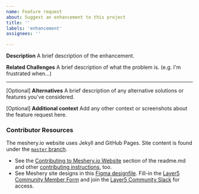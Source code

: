 ```yaml
---
name: Feature request
about: Suggest an enhancement to this project
title: ''
labels: 'enhancement'
assignees: ''

---
```


**Description**
A brief description of the enhancement.

**Related Challenges**
A brief description of what the problem is. (e.g. I'm frustrated when...)

---
[Optional] **Alternatives**
A brief description of any alternative solutions or features you've considered.

[Optional] **Additional context**
Add any other context or screenshots about the feature request here.

### Contributor Resources

The meshery.io website uses Jekyll and GitHub Pages. Site content is found under the [`master` branch](https://github.com/meshery/meshery.io/tree/master).
- See the [Contributing to Meshery.io Website](https://github.com/layer5io/meshery.io#contributing-to-the-mesheryio-website) section of the readme.md and other [contributing instructions](https://docs.meshery.io/project/contributing), too.
- See Meshery site designs in this [Figma designfile](https://www.figma.com/file/SMP3zxOjZztdOLtgN4dS2W/Meshery-UI?node-id=110%3A1). Fill-in the [Layer5 Community Member Form](https://layer5.io/newcomer) and join the [Layer5 Community Slack](http://slack.layer5.io) for access.
